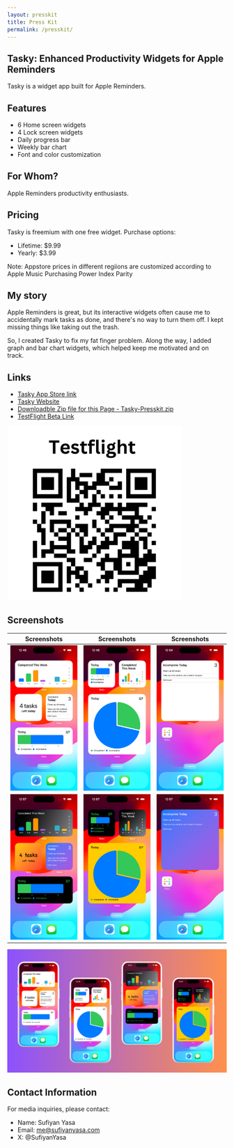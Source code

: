 ```yaml
---
layout: presskit
title: Press Kit
permalink: /presskit/
---
```


## Tasky: Enhanced Productivity Widgets for Apple Reminders

Tasky is a widget app built for Apple Reminders.

## Features
* 6 Home screen widgets
* 4 Lock screen widgets
* Daily progress bar
* Weekly bar chart
* Font and color customization

## For Whom?
Apple Reminders productivity enthusiasts.

## Pricing
Tasky is freemium with one free widget. Purchase options:
- Lifetime: $9.99
- Yearly: $3.99

Note: Appstore prices in different regiions are customized according to Apple Music Purchasing Power Index Parity

## My story
Apple Reminders is great, but its interactive widgets often cause me to
accidentally mark tasks as done, and there's no way to turn them off.
I kept missing things like taking out the trash.

So, I created Tasky to fix my fat finger problem. Along the way, I added
graph and bar chart widgets, which helped keep me motivated and on track.

## Links

- [Tasky App Store link](https://apps.apple.com/us/app/todo-reminders-widget-tasky/id6502542119?itsct=apps_box_link&itscg=30200&ct=presskit)
- [Tasky Website](https://tasky.sufiyanyasa.com)
- [Downloadble Zip file for this Page - Tasky-Presskit.zip](/assets/presskit/Tasky-Presskit.zip)
- [TestFlight Beta Link](https://testflight.apple.com/join/b5bYhPZH)

![QR testflight](/assets/presskit/testflightqr.png)


## Screenshots

| Screenshots | Screenshots | Screenshots |
| --- | ----------- | ----------- |
| ![Screenshot 1](/assets/presskit/screen1.png) | ![Screenshot 2](/assets/presskit/screen2.png) | ![Screenshot 3](/assets/presskit/screen3.png) |
| ![Screenshot 4](/assets/presskit/screen4.png) | ![Screenshot 5](/assets/presskit/screen5.png) | ![Screenshot 6](/assets/presskit/screen6.png) |

![Banner](/assets/presskit/banner.png)

## Contact Information

For media inquiries, please contact:
- Name: Sufiyan Yasa
- Email: me@sufiyanyasa.com
- X: @SufiyanYasa

